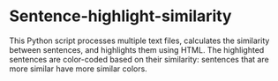 # Sentence-highlight-similarity
This Python script processes multiple text files, calculates the similarity between sentences, and highlights them using HTML. The highlighted sentences are color-coded based on their similarity: sentences that are more similar have more similar colors.
